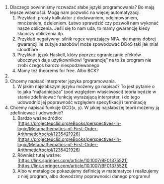 1. Dlaczego powinniśmy rozważać słabe języki programowania? Bo mają lepsze własności. Mogą nam pozwolić na więcej automatyzacji.  
   1. Przykład: prosty kalkulator z dodawaniem, odejmowaniem, mnożeniem, dzieleniem. Łatwo sprawdzić czy pozwoli nam wykonać nasze obliczenia. Jeśli się to nam uda, to mamy gwarancję kiedy skończy obliczenia itp.  
   2. Przykład negatywny: silnik regex wyrażający NFA. nie mamy dobrej gwarancji ile zużyje zasobów\! może spowodować DDoS taki jak miał cloudflare  
   3. Przykład: język Haskell, który poprzez ograniczanie efektów ubocznych daje użytkownikowi “gwarancję” na to że program nie zrobi czegoś bardzo niespodziewanego  
   4. Mamy też theorems for free. Albo BCK?  
2.   
3. Chcemy napisać interpreter języka programowania.   
   1. W jakim najsłabszym języku możemy go napisać? To jest pytanie o to jaka “najładniejsza” (pod względem właściwości) teoria będzie w stanie zdefiniować funkcję wyrażającą interpreter, i do tego udowodnić jej poprawność względem specyfikacji i terminację  
4. Chcemy napisać funkcję GCD(x, y). W jakiej najsłabszej teorii możemy ją zdefiniować i udowodnić?  
   1. Bardzo ważne źródło: [https://projecteuclid.org/eBooks/perspectives-in-logic/Metamathematics-of-First-Order-Arithmetic/toc/pl/1235421926](https://projecteuclid.org/eBooks/perspectives-in-logic/Metamathematics-of-First-Order-Arithmetic/toc/pl/1235421926)   
   2. Również tutaj ważne: [https://link.springer.com/article/10.1007/BF01375521](https://link.springer.com/article/10.1007/BF01375521)  
   3. Albo w metalogice pokazujemy definicję w matematyce i realizujemy z niej program, albo dowodzimy poprawności danego programu\!

   